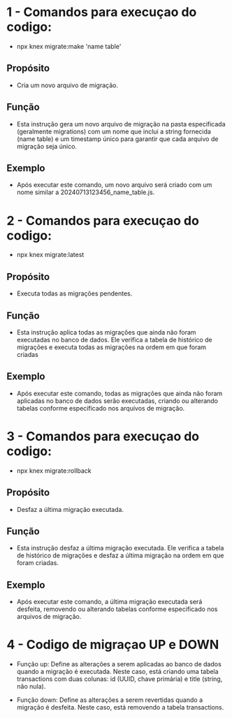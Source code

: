 # 1 - Comandos para execuçao do codigo:

- npx knex migrate:make 'name table'

## Propósito
- Cria um novo arquivo de migração.

## Função
- Esta instrução gera um novo arquivo de migração na pasta especificada (geralmente migrations) com um nome que inclui a string fornecida (name table) e um timestamp único para garantir que cada arquivo de migração seja único.

## Exemplo
- Após executar este comando, um novo arquivo será criado com um nome similar a 20240713123456_name_table.js.

# 2 - Comandos para execuçao do codigo:

- npx knex migrate:latest

## Propósito
- Executa todas as migrações pendentes.

## Função
- Esta instrução aplica todas as migrações que ainda não foram executadas no banco de dados. Ele verifica a tabela de histórico de migrações e executa todas as migrações na ordem em que foram criadas

## Exemplo
- Após executar este comando, todas as migrações que ainda não foram aplicadas no banco de dados serão executadas, criando ou alterando tabelas conforme especificado nos arquivos de migração.

# 3 - Comandos para execuçao do codigo:

- npx knex migrate:rollback

## Propósito
- Desfaz a última migração executada.

## Função

- Esta instrução desfaz a última migração executada. Ele verifica a tabela de histórico de migrações e desfaz a última migração na ordem em que foram criadas.

## Exemplo

- Após executar este comando, a última migração executada será desfeita, removendo ou alterando tabelas conforme especificado nos arquivos de migração.

# 4 - Codigo de migraçao UP e DOWN

- Função up: Define as alterações a serem aplicadas ao banco de dados quando a migração é executada. Neste caso, está criando uma tabela transactions com duas colunas: id (UUID, chave primária) e title (string, não nula).

- Função down: Define as alterações a serem revertidas quando a migração é desfeita. Neste caso, está removendo a tabela transactions.